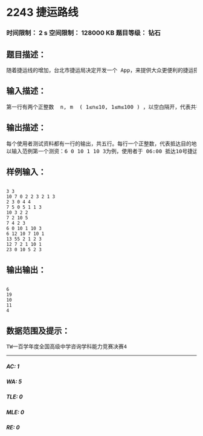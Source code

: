 # 2243 捷运路线   
### 时间限制： 2 s     空间限制： 128000 KB     题目等级： 钻石  
## 题目描述：  

<pre>
随着捷运线的增加，台北市捷运局决定开发一个 App，来提供大众更便利的捷运搭乘经验。这个App 需要在任何时间点，找出给定之两个捷运站之间，不含等车时间的最短搭车时间。所有捷运线都在 06:00 从第一站与最后一站同时列车进站对开，每隔五分钟就发一班车，最后一班车则在 23:55 发车。捷运到站后（包含起站）停留时间都是一分钟 ( 所以第一班车其实是在06:01 离站) 。为了确保App 的实用性，使用者抵达某捷运站时间必须早于该站捷运开车时间，才能顺利的搭上捷运。举例而言，若抵达时间为 13:55 ，而欲搭的捷运于13:54 抵达，且将于 13:55 开车，那么本班车就赶不上，必须等待下一班车。但若是13:54抵达捷运站，则立刻搭上本班捷运（虽然要一分钟后捷运才会离站）。
</pre>
  
  
## 输入描述：  

<pre>
第一行有两个正整数  n, m  ( 1≤n≤10, 1≤m≤100 ) ，以空白隔开，代表共有n 条捷运线，且有 m 个交叉点，每个交叉点代表两条捷运线共站，本题不会有三条或三条以上的捷运线共站。接下来的n 行，每行都有四个以上的正整数i, k, s1, s2,..., sk，连续两个数字之间以空白隔开，其中i  ( 1≤i≤100 ) 为捷运线代号，k  ( 2≤k≤20 ) 为该捷运线总站数，sp  (1≤p≤k)  代表从( p-1) 号站到p 号站所需的行车时间( 以分钟为单位)，因为 s1 是起站，因此 s1 一定是0。接下来有 m 行，每行四个正整数  i , p , j , q ，连续两个数字之间以空白隔开，代表i 号捷运线的p 号站与j 号捷运线的q 号站共站。最后有五行的使用者测试资料，每行有六个数字：hh, mm,  i , p , j , q ，连续两个数字之间以空白隔开，代表 App 使用者可于hh: mm ( 6≤hh≤23,  0≤mm≤59 ) 前抵达i 号捷运线的p 号站且希望前往 j 号捷运线的q号站。
</pre>
  
  
## 输出描述：  

<pre>
每个使用者测试资料都有一行的输出，共五行。每行一个正整数，代表抵达目的地捷运站所需搭乘捷运最短时间( 以分钟为单位)，此时间不包含初始等待捷运或转搭另一捷运线时在月台等待捷运进站时间。所有的测试资料都会在捷运停驶前可以抵达目的地。
以输入范例第一个测资：6 0 10 1 10 3为例，使用者于 06:00 抵达10号捷运线的1 号站，目的地为 10号线的3 号站，因此搭乘捷运所需的最短时间为：1 分钟 ( 在捷运上等待离站) + 2 分钟 ( 到达2 号站所需时间) + 1 分钟 ( 在捷运上等待离站) + 2 分钟 ( 到达3 号站所需时间) = 6 分钟。若以输入范例第四个测资：12 7 2 1 10 1  为例，使用者于12:07 抵达2 号捷运线的1 号站，目的地为10号线的1 号站，因此搭乘捷运所需的最短时间为：1 分钟 (12:10之捷运进站后搭上捷运并在捷运上等待离站) + 4 分钟 ( 到达2 号站所需时间) + 1 分钟 (2号线于12:15 到站后下车等待12:18 抵达的10号线，上车并在捷运上等待离站) + 2 分钟 ( 到达 10号线2 号站所需时间) + 1 分钟 ( 在捷运上等待离站) + 2 分钟 ( 到达10号线1 号站所需时间) = 11 分钟。
</pre>
  
  
## 样例输入：  

<pre><code>
3 3
10 7 0 2 2 3 2 1 3
2 3 0 4 4
7 5 0 5 1 1 3
10 3 2 2
7 2 10 5
7 4 2 3
6 0 10 1 10 3
6 12 10 7 10 1
13 55 2 1 2 3
12 7 2 1 10 1
23 0 10 5 2 3 
</code></pre>
  
  
## 输出输出：  

<pre><code>
6
19
10
11
4
</code></pre>
  
  
## 数据范围及提示：  

<pre>
TW一百学年度全国高级中学咨询学科能力竞赛决赛4
</pre>
  
  
***  

##### AC: 1  
##### WA: 5  
##### TLE: 0  
##### MLE: 0  
##### RE: 0  
